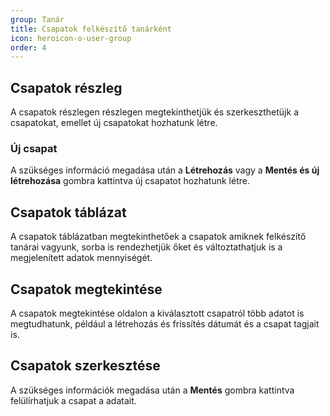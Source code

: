 ```yaml
---
group: Tanár
title: Csapatok felkészítő tanárként
icon: heroicon-o-user-group
order: 4
---
```


## Csapatok részleg
A csapatok részlegen részlegen megtekinthetjük és szerkeszthetüjk a csapatokat, emellet új csapatokat hozhatunk létre.

### Új csapat
A szükséges információ megadása után a **Létrehozás** vagy a **Mentés és új létrehozása** gombra kattintva új csapatot hozhatunk létre.

## Csapatok táblázat
A csapatok táblázatban megtekinthetőek a csapatok amiknek felkészítő tanárai vagyunk, sorba is rendezhetjük őket és változtathatjuk is a megjelenített adatok mennyiségét.

## Csapatok megtekintése
A csapatok megtekintése oldalon a kiválasztott csapatról több adatot is megtudhatunk, például a létrehozás és frissítés dátumát és a csapat tagjait is.

## Csapatok szerkesztése

A szükséges információk megadása után a **Mentés** gombra kattintva felülírhatjuk a csapat a adatait.

